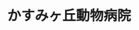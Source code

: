 ---
title: かすみヶ丘動物病院
description: 犬・猫はもちろん、ウサギ・フェレットなどのエキゾチックアニマルも積極的に診療しております。エキゾチック科、皮膚科、外科、歯科、循環器科に力を入れています。小動物専用CTを導入しました。
city: 堺市
info:
  director: 今田 武志
  open: 2009年
  staff: 獣医師6名、看護師9名、受付1名
  animals: 犬、猫、ウサギ、フェレット、ハムスター、ハリネズミ、フクロモモンガ、チンチラ、カメ・トカゲなど爬虫類、鳥など
  facility: 大阪府内初の小動物専用CT、最新の超音波装置、超音波メス、電気メス、整形外科用機器、内視鏡など様々な最新機器があります。
contact:
  address: 〒590-0814　大阪府堺市堺区石津町3-7-20
  tel: 072-241-7703
recruit:
  recruiting: true
  message: 堺市にある動物病院です。犬・猫はもちろん、ウサギ・フェレットなどのエキゾチックアニマルも積極的に診療しております。エキゾチック科、皮膚科、外科、歯科、循環器科に力を入れています。小動物専用CTを導入しました。獣医師(新卒、経験者)、動物看護師(新卒、経験者)　正社員、パート募集中です。現在、獣医師6名、動物看護士8名で診療を行っております。獣医師それぞれにキャリアアッププランを考えます。（開業を考えてる方、長期勤務希望（副院長候補）、家庭との両立、プライベートも充実したい方など）（午前のみ、午後のみ、17時までなど）。新人獣医師の教育にも力を入れております。エキゾチック科、皮膚科、外科、歯科、循環器科に力を入れています。小動物専用CTを導入しました。エキゾチック動物は近隣病院からの紹介症例も多数あります。
  salary: 月給24〜50万円（経験者応相談）、時給は応相談
  welfare: 社会保険完備（厚生年金、社会保険、雇用保険、労災保険）
  date: May 12, 2020 4:50 PM
  option: セミナー代全額補助
  allowance: 通勤⼿当（全額補助）、住宅手当あり
  holiday: 完全週休2日、有給休暇あり、夏期・冬期休暇あり
  bonus: 賞与年2回、昇給年１回
---